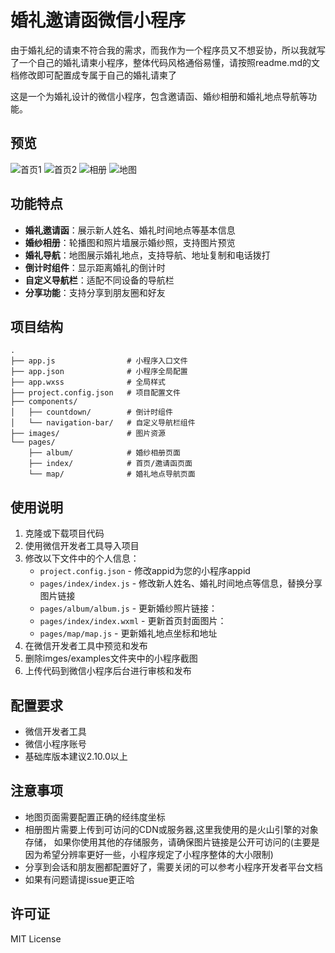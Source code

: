 # 婚礼邀请函微信小程序

由于婚礼纪的请柬不符合我的需求，而我作为一个程序员又不想妥协，所以我就写了一个自己的婚礼请柬小程序，整体代码风格通俗易懂，请按照readme.md的文档修改即可配置成专属于自己的婚礼请柬了

这是一个为婚礼设计的微信小程序，包含邀请函、婚纱相册和婚礼地点导航等功能。

## 预览

![首页1](./images/examples/front_1.png)
![首页2](./images/examples/front_2.png)
![相册](./images/examples/front_3.png)
![地图](./images/examples/front_4.png)

## 功能特点

- **婚礼邀请函**：展示新人姓名、婚礼时间地点等基本信息
- **婚纱相册**：轮播图和照片墙展示婚纱照，支持图片预览
- **婚礼导航**：地图展示婚礼地点，支持导航、地址复制和电话拨打
- **倒计时组件**：显示距离婚礼的倒计时
- **自定义导航栏**：适配不同设备的导航栏
- **分享功能**：支持分享到朋友圈和好友

## 项目结构

```
.
├── app.js                # 小程序入口文件
├── app.json              # 小程序全局配置
├── app.wxss              # 全局样式
├── project.config.json   # 项目配置文件
├── components/
│   ├── countdown/        # 倒计时组件
│   └── navigation-bar/   # 自定义导航栏组件
├── images/               # 图片资源
└── pages/
    ├── album/            # 婚纱相册页面
    ├── index/            # 首页/邀请函页面
    └── map/              # 婚礼地点导航页面
```

## 使用说明

1. 克隆或下载项目代码
2. 使用微信开发者工具导入项目
3. 修改以下文件中的个人信息：
   - `project.config.json` - 修改appid为您的小程序appid
   - `pages/index/index.js` - 修改新人姓名、婚礼时间地点等信息，替换分享图片链接
   - `pages/album/album.js` - 更新婚纱照片链接：
   - `pages/index/index.wxml` - 更新首页封面图片：
   - `pages/map/map.js` - 更新婚礼地点坐标和地址
4. 在微信开发者工具中预览和发布
5. 删除imges/examples文件夹中的小程序截图
6. 上传代码到微信小程序后台进行审核和发布

## 配置要求

- 微信开发者工具
- 微信小程序账号
- 基础库版本建议2.10.0以上

## 注意事项

- 地图页面需要配置正确的经纬度坐标
- 相册图片需要上传到可访问的CDN或服务器,这里我使用的是火山引擎的对象存储，
  如果你使用其他的存储服务，请确保图片链接是公开可访问的(主要是因为希望分辨率更好一些，小程序规定了小程序整体的大小限制)
- 分享到会话和朋友圈都配置好了，需要关闭的可以参考小程序开发者平台文档
- 如果有问题请提issue更正哈


## 许可证

MIT License

